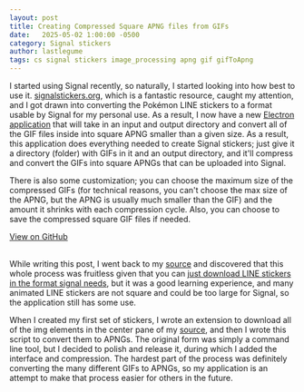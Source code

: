 ```yaml
---
layout: post
title: Creating Compressed Square APNG files from GIFs  
date:   2025-05-02 1:00:00 -0500
category: Signal stickers
author: lastlegume
tags: cs signal stickers image_processing apng gif gifToApng
---
```


I started using Signal recently, so naturally, I started looking into how best to use it. [signalstickers.org](https://signalstickers.org/), which is a fantastic resource, caught my attention, and I got drawn into converting the Pokémon LINE stickers to a format usable by Signal for my personal use. As a result, I now have a new [Electron application](https://github.com/lastlegume/gifToSquareAPNG/releases/tag/v1.0.0) that will take in an input and output directory and convert all of the GIF files inside into square APNG smaller than a given size. As a result, this application does everything needed to create Signal stickers; just give it a directory (folder) with GIFs in it and an output directory, and it'll compress and convert the GIFs into square APNGs that can be uploaded into Signal. 

There is also some customization; you can choose the maximum size of the compressed GIFs (for technical reasons, you can't choose the max size of the APNG, but the APNG is usually much smaller than the GIF) and the amount it shrinks with each compression cycle. Also, you can choose to save the compressed square GIF files if needed.

<a href="https://github.com/lastlegume/gifToSquareAPNG" class="btn btn-github" style = "float:left;"><span class="icon"></span>View on GitHub</a><br><br>

While writing this post, I went back to my [source](https://pokemonlinestickers.tumblr.com/) and discovered that this whole process was fruitless given that you can [just download LINE stickers in the format signal needs](https://ldjb.jp/full-resolution-line-sticker-images), but it was a good learning experience, and many animated LINE stickers are not square and could be too large for Signal, so the application still has some use.  

When I created my first set of stickers, I wrote an extension to download all of the img elements in the center pane of my [source](https://pokemonlinestickers.tumblr.com/), and then I wrote this script to convert them to APNGs. The original form was simply a command line tool, but I decided to polish and release it, during which I added the interface and compression. The hardest part of the process was definitely converting the many different GIFs to APNGs, so my application is an attempt to make that process easier for others in the future.

